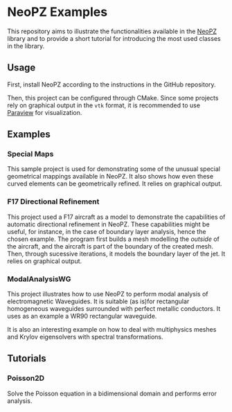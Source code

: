 # NeoPZ Examples
This repository aims to illustrate the functionalities available in the [NeoPZ](https://github.com/labmec/neopz) library and to provide a short tutorial for introducing the most used classes in the library.


## Usage
First, install NeoPZ according to the instructions in the GitHub repository.

Then, this project can be configured through CMake. Since some projects rely on graphical output in the `vtk` format, it is recommended to use [Paraview](https://www.paraview.org/) for visualization.

## Examples
### Special Maps

This sample project is used for demonstrating some of the unusual special geometrical mappings available in NeoPZ. It also shows how even these curved elements can be geometrically refined. It relies on graphical output.

### F17 Directional Refinement

 This project used a F17 aircraft as a model to demonstrate the capabilities of automatic directional refinement in NeoPZ. These capabilities might be useful, for instance, in the case of boundary layer analysis, hence the chosen example. The program first builds a mesh modelling the *outside* of the aircraft, and the aircraft is part of the boundary of the created mesh. Then, through sucessive iterations, it models the boundary layer of the jet. It relies on graphical output.
 
### ModalAnalysisWG

This project illustrates how to use NeoPZ to perform  modal analysis of electromagnetic Waveguides. It is suitable (as is)for rectangular homogeneous waveguides surrounded with perfect metallic conductors.  It uses as an example a WR90 rectangular waveguide.

It is also an interesting example on how to deal with multiphysics meshes and Krylov eigensolvers with spectral transformations.

## Tutorials 
### Poisson2D

Solve the Poisson equation in a bidimensional domain and performs error analysis.
